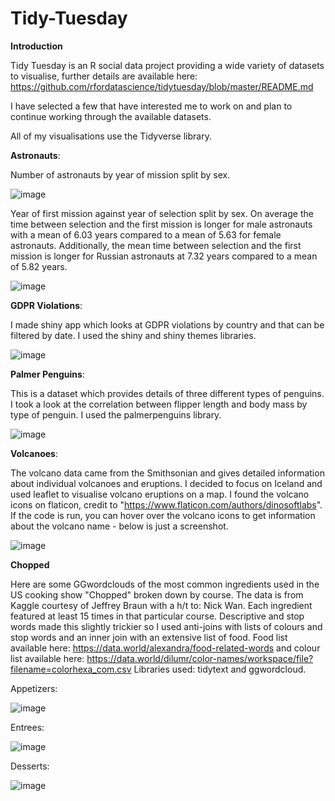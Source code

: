 # Tidy-Tuesday

**Introduction**

Tidy Tuesday is an R social data project providing a wide variety of datasets to visualise, further details are available here: https://github.com/rfordatascience/tidytuesday/blob/master/README.md

I have selected a few that have interested me to work on and plan to continue working through the available datasets.

All of my visualisations use the Tidyverse library. 

**Astronauts**:

Number of astronauts by year of mission split by sex.

![image](https://user-images.githubusercontent.com/59340652/90976286-aefb0280-e533-11ea-8bb3-f54f7fbcdfc9.png)


Year of first mission against year of selection split by sex. On average the time between selection and the first mission is longer for male astronauts with a mean of 6.03 years compared to a mean of 5.63 for female astronauts. Additionally, the mean time between selection and the first mission is longer for Russian astronauts at 7.32 years compared to a mean of 5.82 years. 

![image](https://user-images.githubusercontent.com/59340652/90976299-c1753c00-e533-11ea-985b-0e0192ad0aee.png)


**GDPR Violations**:

I made shiny app which looks at GDPR violations by country and that can be filtered by date. I used the shiny and shiny themes libraries. 

![image](https://user-images.githubusercontent.com/59340652/90669902-46b5d380-e24a-11ea-84b0-0e07c889ea61.png)


**Palmer Penguins**:

This is a dataset which provides details of three different types of penguins. I took a look at the correlation between flipper length and body mass by type of penguin. I used the palmerpenguins library. 

![image](https://user-images.githubusercontent.com/59340652/90976744-69403900-e537-11ea-9c40-629ffa681351.png)

**Volcanoes**:

The volcano data came from the Smithsonian and gives detailed information about individual volcanoes and eruptions. I decided to focus on Iceland and used leaflet to visualise volcano eruptions on a map. I found the volcano icons on flaticon, credit to "https://www.flaticon.com/authors/dinosoftlabs". If the code is run, you can hover over the volcano icons to get information about the volcano name - below is just a screenshot.  

![image](https://user-images.githubusercontent.com/59340652/90668303-cc844f80-e247-11ea-9eb2-4492b143386c.png)

**Chopped**

Here are some GGwordclouds of the most common ingredients used in the US cooking show "Chopped" broken down by course. The data is from Kaggle courtesy of Jeffrey Braun with a h/t to: Nick Wan. Each ingredient featured at least 15 times in that particular course. Descriptive and stop words made this slightly trickier so I used anti-joins with lists of colours and stop words and an inner join with an extensive list of food. Food list available here: https://data.world/alexandra/food-related-words and colour list available here: https://data.world/dilumr/color-names/workspace/file?filename=colorhexa_com.csv Libraries used: tidytext and ggwordcloud.

Appetizers:

![image](https://user-images.githubusercontent.com/59340652/91607992-a6a82a80-e96c-11ea-94e6-96bf8638dc02.png)

Entrees:

![image](https://user-images.githubusercontent.com/59340652/91608074-c7708000-e96c-11ea-868f-f619d32a1af3.png)

Desserts:

![image](https://user-images.githubusercontent.com/59340652/91608092-ce978e00-e96c-11ea-9fe2-bf145317a1cc.png)





